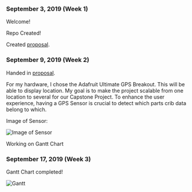 
<h3 id="september-03-2019-week-1">September 3, 2019 (Week 1)</h3>

<p>Welcome! </p>
<p>Repo Created! </p>

<p>Created <a href="https://github.com/rickyramnath97/gps/blob/master/documentation/ProposalContentStudentNameRev03.xlsx">proposal</a>.</p>


<h3 id="september-09-2019-week-2">September 9, 2019 (Week 2)</h3>

<p> Handed in <a href="https://github.com/rickyramnath97/gps/blob/master/documentation/ProposalContentStudentNameRev03.xlsx">proposal</a>. </p>

<p> For my hardware, I chose the Adafruit Ultimate GPS Breakout. This will be able to display location. My goal is to make the project scalable from one location to several for our Capstone Project. To enhance the user experience, having a GPS Sensor is crucial to detect which parts crib data belong to which.
  </p>
  
  
<p> Image of Sensor: </p>
<img src="https://github.com/rickyramnath97/gps/blob/master/images/sensor.jpg" alt="Image of Sensor"/></p>

  

<p> Working on Gantt Chart </p>


<h3 id="september-17-2019-week-3">September 17, 2019 (Week 3)</h3>

<p> Gantt Chart completed!
  
<img src="https://github.com/rickyramnath97/gps/blob/master/images/gantt.PNG" alt="Gantt"/></p>
  
  
